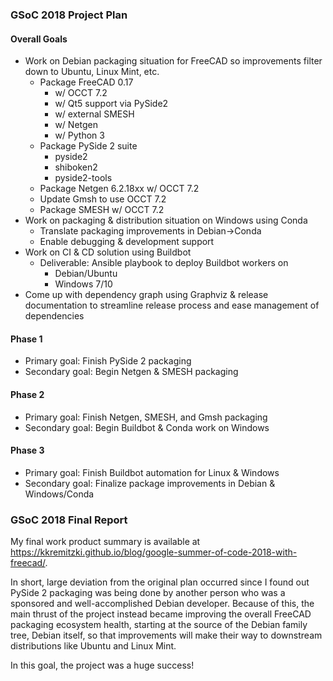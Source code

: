 ### GSoC 2018 Project Plan

#### Overall Goals

-   Work on Debian packaging situation for FreeCAD so improvements
    filter down to Ubuntu, Linux Mint, etc.
    -   Package FreeCAD 0.17
        -   w/ OCCT 7.2
        -   w/ Qt5 support via PySide2
        -   w/ external SMESH
        -   w/ Netgen
        -   w/ Python 3
    -   Package PySide 2 suite
        -   pyside2
        -   shiboken2
        -   pyside2-tools
    -   Package Netgen 6.2.18xx w/ OCCT 7.2
    -   Update Gmsh to use OCCT 7.2
    -   Package SMESH w/ OCCT 7.2
-   Work on packaging & distribution situation on Windows using Conda
    -   Translate packaging improvements in Debian-&gt;Conda
    -   Enable debugging & development support
-   Work on CI & CD solution using Buildbot
    -   Deliverable: Ansible playbook to deploy Buildbot workers on
        -   Debian/Ubuntu
        -   Windows 7/10
-   Come up with dependency graph using Graphviz & release documentation
    to streamline release process and ease management of dependencies

#### Phase 1

-   Primary goal: Finish PySide 2 packaging
-   Secondary goal: Begin Netgen & SMESH packaging

#### Phase 2

-   Primary goal: Finish Netgen, SMESH, and Gmsh packaging
-   Secondary goal: Begin Buildbot & Conda work on Windows

#### Phase 3

-   Primary goal: Finish Buildbot automation for Linux & Windows
-   Secondary goal: Finalize package improvements in Debian &
    Windows/Conda

### GSoC 2018 Final Report

My final work product summary is available at
<https://kkremitzki.github.io/blog/google-summer-of-code-2018-with-freecad/>.

In short, large deviation from the original plan occurred since I found
out PySide 2 packaging was being done by another person who was a
sponsored and well-accomplished Debian developer. Because of this, the
main thrust of the project instead became improving the overall FreeCAD
packaging ecosystem health, starting at the source of the Debian family
tree, Debian itself, so that improvements will make their way to
downstream distributions like Ubuntu and Linux Mint.

In this goal, the project was a huge success!
